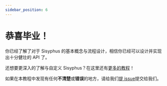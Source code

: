 ```yaml
---
sidebar_position: 6
---
```


# 恭喜毕业！

你已经了解了对于 Sisyphus 的基本概念与流程设计，相信你已经可以设计并实现出十分健壮的 API 了。

还想要更深入的了解与自定义 Sisyphus？在这里还有[更多的教程](/docs/category/advanced-guides)！

如果在本教程中发现有任何**不清楚**或**错误**的地方，请给我们[提 issue](https://github.com/ButterCam/sisyphus-docs/issues/new)提交给我们。
